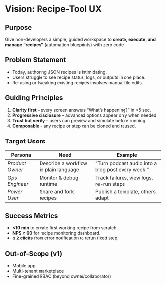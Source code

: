 # Vision: Recipe-Tool UX

## Purpose

Give non-developers a simple, guided workspace to **create, execute, and manage “recipes”** (automation blueprints) with zero code.

## Problem Statement

- Today, authoring JSON recipes is intimidating.
- Users struggle to see recipe status, logs, or outputs in one place.
- Re-using or tweaking existing recipes involves manual file edits.

## Guiding Principles

1. **Clarity first** – every screen answers “What’s happening?” in <5 sec.
2. **Progressive disclosure** – advanced options appear only when needed.
3. **Trust but verify** – users can preview and simulate before running.
4. **Composable** – any recipe or step can be cloned and reused.

## Target Users

| Persona         | Need                                  | Example                                           |
| --------------- | ------------------------------------- | ------------------------------------------------- |
| _Product Owner_ | Describe a workflow in plain language | “Turn podcast audio into a blog post every week.” |
| _Ops Engineer_  | Monitor & debug runtime               | Track failures, view logs, re-run steps           |
| _Power User_    | Share and fork recipes                | Publish a template, others adapt                  |

## Success Metrics

- **<10 min** to create first working recipe from scratch.
- **NPS ≥ 60** for recipe monitoring dashboard.
- **≤ 2 clicks** from error notification to rerun fixed step.

## Out-of-Scope (v1)

- Mobile app
- Multi-tenant marketplace
- Fine-grained RBAC (beyond owner/collaborator)
